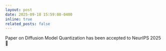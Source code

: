 ```yaml
---
layout: post
date: 2025-09-18 15:59:00-0400
inline: true
related_posts: false
---
```


Paper on Diffusion Model Quantization has been accepted to NeurIPS 2025 :tada:&nbsp;